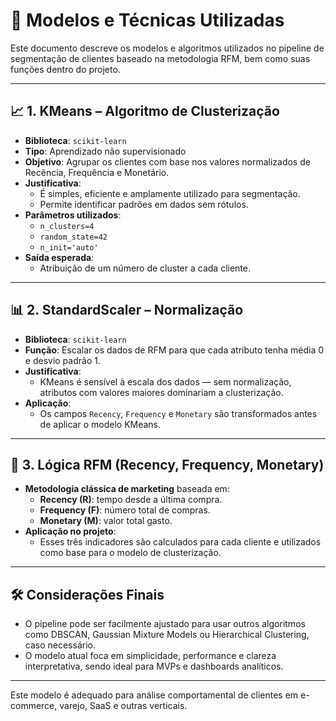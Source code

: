 # 🤖 Modelos e Técnicas Utilizadas

Este documento descreve os modelos e algoritmos utilizados no pipeline de segmentação de clientes baseado na metodologia RFM, bem como suas funções dentro do projeto.

---

## 📈 1. KMeans – Algoritmo de Clusterização

- **Biblioteca**: `scikit-learn`
- **Tipo**: Aprendizado não supervisionado
- **Objetivo**: Agrupar os clientes com base nos valores normalizados de Recência, Frequência e Monetário.
- **Justificativa**:
  - É simples, eficiente e amplamente utilizado para segmentação.
  - Permite identificar padrões em dados sem rótulos.
- **Parâmetros utilizados**:
  - `n_clusters=4`
  - `random_state=42`
  - `n_init='auto'`
- **Saída esperada**:
  - Atribuição de um número de cluster a cada cliente.

---

## 📊 2. StandardScaler – Normalização

- **Biblioteca**: `scikit-learn`
- **Função**: Escalar os dados de RFM para que cada atributo tenha média 0 e desvio padrão 1.
- **Justificativa**:
  - KMeans é sensível à escala dos dados — sem normalização, atributos com valores maiores dominariam a clusterização.
- **Aplicação**:
  - Os campos `Recency`, `Frequency` e `Monetary` são transformados antes de aplicar o modelo KMeans.

---

## 🧠 3. Lógica RFM (Recency, Frequency, Monetary)

- **Metodologia clássica de marketing** baseada em:
  - **Recency (R)**: tempo desde a última compra.
  - **Frequency (F)**: número total de compras.
  - **Monetary (M)**: valor total gasto.
- **Aplicação no projeto**:
  - Esses três indicadores são calculados para cada cliente e utilizados como base para o modelo de clusterização.

---

## 🛠️ Considerações Finais

- O pipeline pode ser facilmente ajustado para usar outros algoritmos como DBSCAN, Gaussian Mixture Models ou Hierarchical Clustering, caso necessário.
- O modelo atual foca em simplicidade, performance e clareza interpretativa, sendo ideal para MVPs e dashboards analíticos.

---

Este modelo é adequado para análise comportamental de clientes em e-commerce, varejo, SaaS e outras verticais.
